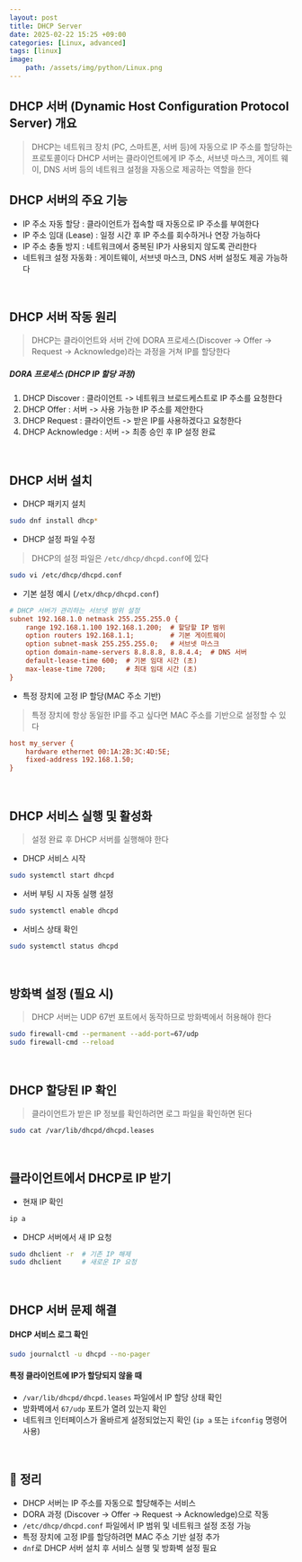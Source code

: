 ```yaml
---
layout: post
title: DHCP Server 
date: 2025-02-22 15:25 +09:00
categories: [Linux, advanced]
tags: [linux]
image:
    path: /assets/img/python/Linux.png
---
```


## DHCP 서버 (Dynamic Host Configuration Protocol Server) 개요
> DHCP는 네트워크 장치 (PC, 스마트폰, 서버 등)에 자동으로 IP 주소를 할당하는 프로토콜이다
> DHCP 서버는 클라이언트에게 IP 주소, 서브넷 마스크, 게이트 웨이, DNS 서버 등의 네트워크 설정을 자동으로 제공하는 역할을 한다
 

 ## DHCP 서버의 주요 기능
 - IP 주소 자동 할당 : 클라이언트가 접속할 때 자동으로 IP 주소를 부여한다
 - IP 주소 임대 (Lease) : 일정 시간 후 IP 주소를 회수하거나 연장 가능하다
 - IP 주소 충돌 방지 : 네트워크에서 중복된 IP가 사용되지 않도록 관리한다
 - 네트워크 설정 자동화 : 게이트웨이, 서브넷 마스크, DNS 서버 설정도 제공 가능하다

 <br>

## DHCP 서버 작동 원리
> DHCP는 클라이언트와 서버 간에 DORA 프로세스(Discover -> Offer -> Request -> Acknowledge)라는 과정을 거쳐 IP를 할당한다

##### DORA 프로세스 (DHCP IP 할당 과정)

1. DHCP Discover : 클라이언트 -> 네트워크 브로드케스트로 IP 주소를 요청한다
2. DHCP Offer : 서버 -> 사용 가능한 IP 주소를 제안한다
3. DHCP Request : 클라이언트 -> 받은 IP를 사용하겠다고 요청한다
4. DHCP Acknowledge : 서버 -> 최종 승인 후 IP 설정 완료


<br>

## DHCP 서버 설치 

- DHCP 패키지 설치 
```bash
sudo dnf install dhcp*
```

- DHCP 설정 파일 수정
> DHCP의 설정 파일은 `/etc/dhcp/dhcpd.conf`에 있다

```bash
sudo vi /etc/dhcp/dhcpd.conf
```

- 기본 설정 예시 (`/etx/dhcp/dhcpd.conf`)

```ini
# DHCP 서버가 관리하는 서브넷 범위 설정
subnet 192.168.1.0 netmask 255.255.255.0 {
    range 192.168.1.100 192.168.1.200;  # 할당할 IP 범위
    option routers 192.168.1.1;         # 기본 게이트웨이
    option subnet-mask 255.255.255.0;   # 서브넷 마스크
    option domain-name-servers 8.8.8.8, 8.8.4.4;  # DNS 서버
    default-lease-time 600;  # 기본 임대 시간 (초)
    max-lease-time 7200;     # 최대 임대 시간 (초)
}
```

- 특정 장치에 고정 IP 할당(MAC 주소 기반)
> 특정 장치에 항상 동일한 IP를 주고 싶다면 MAC 주소를 기반으로 설정할 수 있다

```ini
host my_server {
    hardware ethernet 00:1A:2B:3C:4D:5E;
    fixed-address 192.168.1.50;
}
```

<br>

## DHCP 서비스 실행 및 활성화

> 설정 완료 후 DHCP 서버를 실행해야 한다

- DHCP 서비스 시작

```bash
sudo systemctl start dhcpd
```

- 서버 부팅 시 자동 실행 설정

```bash
sudo systemctl enable dhcpd
```

- 서비스 상태 확인

```bash
sudo systemctl status dhcpd
```

<br>

## 방화벽 설정 (필요 시)
> DHCP 서버는 UDP 67번 포트에서 동작하므로 방화벽에서 허용해야 한다

```bash
sudo firewall-cmd --permanent --add-port=67/udp
sudo firewall-cmd --reload
```

<br>

## DHCP 할당된 IP 확인
> 클라이언트가 받은 IP 정보를 확인하려면 로그 파일을 확인하면 된다

```bash
sudo cat /var/lib/dhcpd/dhcpd.leases
```

<br>

## 클라이언트에서 DHCP로 IP 받기
- 현재 IP 확인

```bash
ip a
```

- DHCP 서버에서 새 IP 요청

```bash
sudo dhclient -r  # 기존 IP 해제
sudo dhclient     # 새로운 IP 요청
```

<br>

## DHCP 서버 문제 해결

#### DHCP 서비스 로그 확인

```bash
sudo journalctl -u dhcpd --no-pager
```

#### 특정 클라이언트에 IP가 할당되지 않을 때
- `/var/lib/dhcpd/dhcpd.leases` 파일에서 IP 할당 상태 확인
- 방화벽에서 `67/udp` 포트가 열려 있는지 확인
- 네트워크 인터페이스가 올바르게 설정되었는지 확인 (`ip a` 또는 `ifconfig` 명령어 사용)

<br>

## 🎯 정리

- DHCP 서버는 IP 주소를 자동으로 할당해주는 서비스
- DORA 과정 (Discover -> Offer -> Request -> Acknowledge)으로 작동
- `/etc/dhcp/dhcpd.conf` 파일에서 IP 범위 및 네트워크 설정 조정 가능
- 특정 장치에 고정 IP를 할당하려면 MAC 주소 기반 설정 추가
- `dnf`로 DHCP 서버 설치 후 서비스 실행 및 방화벽 설정 필요

